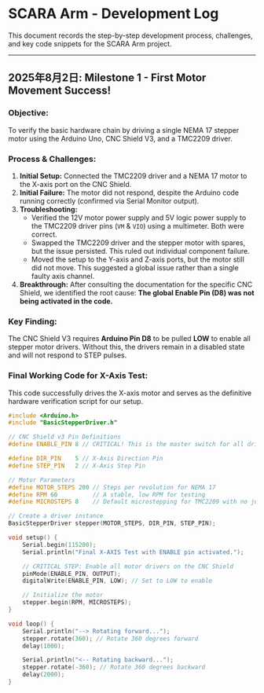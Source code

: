 # SCARA Arm - Development Log

This document records the step-by-step development process, challenges, and key code snippets for the SCARA Arm project.

---

## 2025年8月2日: Milestone 1 - First Motor Movement Success!

### **Objective:**
To verify the basic hardware chain by driving a single NEMA 17 stepper motor using the Arduino Uno, CNC Shield V3, and a TMC2209 driver.

### **Process & Challenges:**

1.  **Initial Setup:** Connected the TMC2209 driver and a NEMA 17 motor to the X-axis port on the CNC Shield.
2.  **Initial Failure:** The motor did not respond, despite the Arduino code running correctly (confirmed via Serial Monitor output).
3.  **Troubleshooting:**
    *   Verified the 12V motor power supply and 5V logic power supply to the TMC2209 driver pins (`VM` & `VIO`) using a multimeter. Both were correct.
    *   Swapped the TMC2209 driver and the stepper motor with spares, but the issue persisted. This ruled out individual component failure.
    *   Moved the setup to the Y-axis and Z-axis ports, but the motor still did not move. This suggested a global issue rather than a single faulty axis channel.
4.  **Breakthrough:** After consulting the documentation for the specific CNC Shield, we identified the root cause: **The global Enable Pin (D8) was not being activated in the code.**

### **Key Finding:**

The CNC Shield V3 requires **Arduino Pin D8** to be pulled **LOW** to enable all stepper motor drivers. Without this, the drivers remain in a disabled state and will not respond to STEP pulses.

### **Final Working Code for X-Axis Test:**

This code successfully drives the X-axis motor and serves as the definitive hardware verification script for our setup.

```cpp
#include <Arduino.h>
#include "BasicStepperDriver.h"

// CNC Shield v3 Pin Definitions
#define ENABLE_PIN 8 // CRITICAL! This is the master switch for all drivers.

#define DIR_PIN    5 // X-Axis Direction Pin
#define STEP_PIN   2 // X-Axis Step Pin

// Motor Parameters
#define MOTOR_STEPS 200 // Steps per revolution for NEMA 17
#define RPM 60          // A stable, low RPM for testing
#define MICROSTEPS 8    // Default microstepping for TMC2209 with no jumpers

// Create a driver instance
BasicStepperDriver stepper(MOTOR_STEPS, DIR_PIN, STEP_PIN);

void setup() {
    Serial.begin(115200);
    Serial.println("Final X-AXIS Test with ENABLE pin activated.");

    // CRITICAL STEP: Enable all motor drivers on the CNC Shield
    pinMode(ENABLE_PIN, OUTPUT);
    digitalWrite(ENABLE_PIN, LOW); // Set to LOW to enable

    // Initialize the motor
    stepper.begin(RPM, MICROSTEPS);
}

void loop() {
    Serial.println("--> Rotating forward...");
    stepper.rotate(360); // Rotate 360 degrees forward
    delay(1000);

    Serial.println("<-- Rotating backward...");
    stepper.rotate(-360); // Rotate 360 degrees backward
    delay(2000);
}
```
